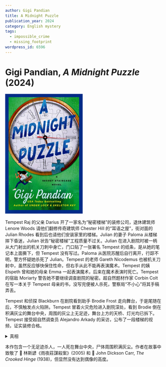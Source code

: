 ```yaml
---
author: Gigi Pandian
title: A Midnight Puzzle
publication_year: 2024
category: English mystery
tags:
  - impossible_crime
  - missing_footprint
wordpress_id: 6596
---
```


# Gigi Pandian, <i>A Midnight Puzzle</i> (2024)

<img src=images/2024_cover.jpg width=250/>

Tempest Raj 的父亲 Darius 开了一家名为“秘密楼梯”的装修公司，退休建筑师 Lenore Woods 请他们翻修传奇建筑师 Chester Hill 的“耳语之屋”，街对面的 Julian Rhodes 看到后也请他们安装家里的楼梯。Julian 的妻子 Paloma 从楼梯摔下昏迷，Julian 状告“秘密楼梯”工程质量不过关。Julian 在进入剧院时被一柄从大门射出的机关刀刺中身亡，门口贴了一张署名 Tempest 的纸条，是从她的笔记本上面撕下，但 Tempest 没有写过。Paloma 从医院苏醒后自行离开，行踪不明，警方怀疑她杀死了 Julian。Tempest 的老师 Gareth Nicodemus 也被机关刀射中，虽然反应够快保住性命，但右手从此不能再表演魔术。Tempest 的姨 Elspeth 曾和她的母亲 Emma 一起表演魔术，后来在魔术表演时死亡。Tempest 的宿敌 Moriarty 警告她不要继续调查剧院的秘密。超自然题材作家 Corbin Colt 在写一本关于 Tempest 母亲的书，没写完便被人杀死，警察局“不小心”将其手稿弄丢。

Tempest 和侦探 Blackburn 在剧院看到助手 Brodie Frost 走向舞台，于是尾随在后，不慎触发点火陷阱。Tempest 冒着火灾危险进入剧院深处，看到 Brodie 倒在积满灰尘的舞台中央，周围的灰尘上无足迹，舞台上方的天桥、灯光均已拆下。Tempest 接受超自然调查员 Alejandro Arkady 的采访，公布了一段楼梯的视频，证实装修合格。

<details><summary>真相</summary>
Nicodemus 失去魔术能力，为了能体面退役，安装飞刀将自己的手刺伤，凶手将他布置的小匕首换成了长剑。Lenore 隐藏了房子的蓝图，因为她不小心拆除了 Chester Hill 设计的凉亭。凶手是画家 Trina (Katrina)，她是 Moriarty 的母亲，曾替 Emma、Elspeth 工作，后将二人杀死。她杀人是想要关闭剧院，里面有她以前杀人的证据，杀死 Brodie 是因为受到其勒索。她逆转吸尘器的气流在舞台上制造了一层假尘土（伏线：Tempest 进入时打喷嚏）。
</details>

本作包含一个无足迹杀人，一人死在舞台中央，尸体周围积满灰尘。作者在故事中致敬了 📖 林斯諺《雨夜莊謀殺案》(2005) 和 📖 John Dickson Carr, <i>The Crooked Hinge</i> (1938)，但显然没有达到偶像的高度。